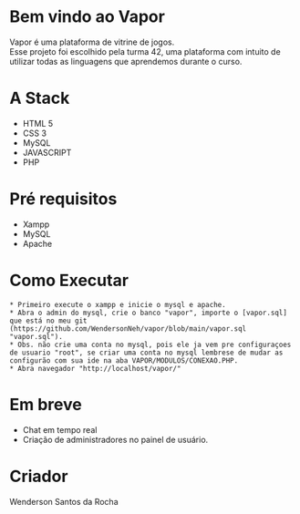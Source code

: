 # Bem vindo ao Vapor		

Vapor é uma plataforma de vitrine de jogos. 	
Esse projeto foi escolhido pela turma 42, uma plataforma com intuito de utilizar todas as linguagens que aprendemos durante o curso. 


# A Stack

- HTML 5 
- CSS 3 
- MySQL
- JAVASCRIPT 
- PHP

# Pré requisitos 

- Xampp 
- MySQL
- Apache 



# Como Executar 
	
	* Primeiro execute o xampp e inicie o mysql e apache.
	* Abra o admin do mysql, crie o banco "vapor", importe o [vapor.sql] que está no meu git (https://github.com/WendersonNeh/vapor/blob/main/vapor.sql "vapor.sql").
	* Obs. não crie uma conta no mysql, pois ele ja vem pre configuraçoes de usuario "root", se criar uma conta no mysql lembrese de mudar as configurão com sua ide na aba VAPOR/MODULOS/CONEXAO.PHP.
	* Abra navegador "http://localhost/vapor/"

# Em breve 

- Chat em tempo real 
- Criação de administradores no painel de usuário. 

# Criador

Wenderson Santos da Rocha 


